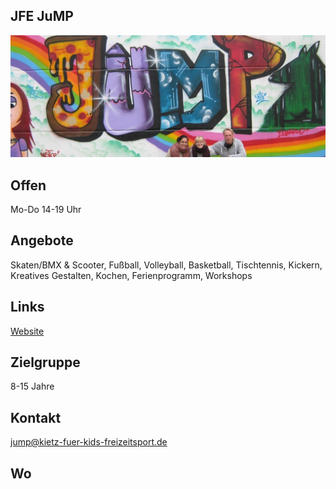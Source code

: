 ## JFE JuMP
<img id="topmedia" src="images/Jump/1.jpg" />

## Offen
Mo-Do 14-19 Uhr

## Angebote
<p id="activities">
Skaten/BMX & Scooter, Fußball, Volleyball, Basketball, Tischtennis, Kickern, Kreatives Gestalten, Kochen, Ferienprogramm, Workshops
</p>

## Links
<a target="_blank" href="http://jump.kietz-fuer-kids-freizeitsport.de/">Website</a>

## Zielgruppe
8-15 Jahre

## Kontakt
[jump@kietz-fuer-kids-freizeitsport.de](mailto:jump@kietz-fuer-kids-freizeitsport.de)

## Wo
<div id="gmap"></div>
<script>window.onload = showMap('Schweriner Ring 27, 13059 Berlin', 0, 'gmap_mini')</script>

